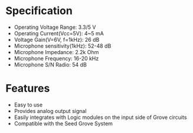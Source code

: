 ---
---

# Specification

- Operating Voltage Range: 3.3/5 V
- Operating Current(Vcc=5V): 4~5 mA
- Voltage Gain(V=6V, f=1kHz): 26 dB
- Microphone sensitivity(1kHz): 52-48 dB
- Microphone Impedance: 2.2k Ohm
- Microphone Frequency: 16-20 kHz
- Microphone S/N Radio: 54 dB

# Features

- Easy to use
- Provides analog output signal
- Easily integrates with Logic modules on the input side of Grove circuits
- Compatible with the Seed Grove System